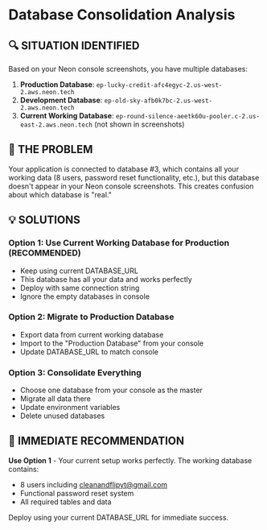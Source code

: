 # Database Consolidation Analysis

## 🔍 SITUATION IDENTIFIED

Based on your Neon console screenshots, you have multiple databases:

1. **Production Database**: `ep-lucky-credit-afc4egyc-2.us-west-2.aws.neon.tech`
2. **Development Database**: `ep-old-sky-afb0k7bc-2.us-west-2.aws.neon.tech`
3. **Current Working Database**: `ep-round-silence-aeetk60u-pooler.c-2.us-east-2.aws.neon.tech` (not shown in screenshots)

## 🎯 THE PROBLEM

Your application is connected to database #3, which contains all your working data (8 users, password reset functionality, etc.), but this database doesn't appear in your Neon console screenshots. This creates confusion about which database is "real."

## 💡 SOLUTIONS

### Option 1: Use Current Working Database for Production (RECOMMENDED)
- Keep using current DATABASE_URL
- This database has all your data and works perfectly
- Deploy with same connection string
- Ignore the empty databases in console

### Option 2: Migrate to Production Database
- Export data from current working database
- Import to the "Production Database" from your console
- Update DATABASE_URL to match console

### Option 3: Consolidate Everything
- Choose one database from your console as the master
- Migrate all data there
- Update environment variables
- Delete unused databases

## 🚀 IMMEDIATE RECOMMENDATION

**Use Option 1** - Your current setup works perfectly. The working database contains:
- 8 users including cleanandflipyt@gmail.com
- Functional password reset system
- All required tables and data

Deploy using your current DATABASE_URL for immediate success.
